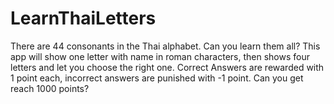 # LearnThaiLetters
There are 44 consonants in the Thai alphabet. Can you learn them all? This app will show one letter with name in roman characters, then shows four letters and let you choose the right one. Correct Answers are rewarded with 1 point each, incorrect answers are punished with -1 point. Can you get reach 1000 points?
